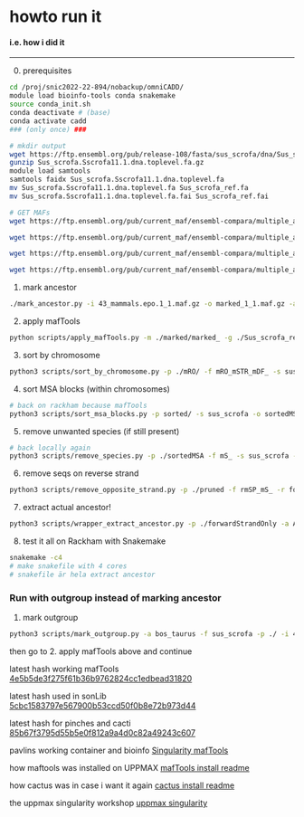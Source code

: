 # howto run it
#### i.e. how i did it
----
0. prerequisites
```bash
cd /proj/snic2022-22-894/nobackup/omniCADD/
module load bioinfo-tools conda snakemake
source conda_init.sh
conda deactivate # (base)
conda activate cadd
### (only once) ###

# mkdir output
wget https://ftp.ensembl.org/pub/release-108/fasta/sus_scrofa/dna/Sus_scrofa.Sscrofa11.1.dna.toplevel.fa.gz
gunzip Sus_scrofa.Sscrofa11.1.dna.toplevel.fa.gz
module load samtools
samtools faidx Sus_scrofa.Sscrofa11.1.dna.toplevel.fa
mv Sus_scrofa.Sscrofa11.1.dna.toplevel.fa Sus_scrofa_ref.fa
mv Sus_scrofa.Sscrofa11.1.dna.toplevel.fa.fai Sus_scrofa_ref.fai

# GET MAFs
wget https://ftp.ensembl.org/pub/current_maf/ensembl-compara/multiple_alignments/43_mammals.epo/43_mammals.epo.{1..18}_{1..30}.maf.gz

wget https://ftp.ensembl.org/pub/current_maf/ensembl-compara/multiple_alignments/43_mammals.epo/43_mammals.epo.X_{1..30}.maf.gz

wget https://ftp.ensembl.org/pub/current_maf/ensembl-compara/multiple_alignments/43_mammals.epo/43_mammals.epo.Y_{1..30}.maf.gz

wget https://ftp.ensembl.org/pub/current_maf/ensembl-compara/multiple_alignments/43_mammals.epo/43_mammals.epo.other_{1..856}.maf.gz
```

1. mark ancestor
```bash
./mark_ancestor.py -i 43_mammals.epo.1_1.maf.gz -o marked_1_1.maf.gz -a Pig_Cow -l mark_ancestor.log --sp1-label sus_scrofa --sp1-ab Sscr --sp2-ab Btau
```

2. apply mafTools
```bash
python scripts/apply_mafTools.py -m ./marked/marked_ -g ./Sus_scrofa_ref -o sus_scrofa,Ancestor_Pig_Cow,bos_taurus -s ./mSTR/mSTR_ -r ./mRO/mRO_ -c no -f ./mDF/mDF_
```

3. sort by chromosome
```bash
python3 scripts/sort_by_chromosome.py -p ./mRO/ -f mRO_mSTR_mDF_ -s sus_scrofa -k '1,2,3,4,5,6,7,8,9,10,11,12,13,14,15,16,17,18,X,Y' -o sorted -c no
```

4. sort MSA blocks (within chromosomes)
```bash
# back on rackham because mafTools
python3 scripts/sort_msa_blocks.py -p sorted/ -s sus_scrofa -o sortedMSA -c no
```

5. remove unwanted species (if still present)
```bash
# back locally again
python3 scripts/remove_species.py -p ./sortedMSA -f mS_ -s sus_scrofa -r pruned -c no
```

6. remove seqs on reverse strand
```bash
python3 scripts/remove_opposite_strand.py -p ./pruned -f rmSP_mS_ -r forwardStrandOnly -c no
```

7. extract actual ancestor!
```bash
python3 scripts/wrapper_extract_ancestor.py -p ./forwardStrandOnly -a Ancestor_Pig_Cow -s sus_scrofa -f rmOS_rmSP_mS_ -g ./scripts -i Sus_scrofa_ref.fai
```

8. test it all on Rackham with Snakemake
```bash
snakemake -c4
# make snakefile with 4 cores
# snakefile är hela extract ancestor
```

### Run with outgroup instead of marking ancestor
1. mark outgroup
```bash
python3 scripts/mark_outgroup.py -a bos_taurus -f sus_scrofa -p ./ -i 43_mammals.epo
```
then go to 2. apply mafTools above and continue

latest hash working mafTools
[4e5b5de3f275f61b36b9762824cc1edbead31820](https://github.com/dentearl/mafTools/commit/4e5b5de3f275f61b36b9762824cc1edbead31820)

latest hash used in sonLib
[5cbc1583797e567900b53ccd50f0b8e72b973d44](https://github.com/benedictpaten/sonLib/commit/5cbc1583797e567900b53ccd50f0b8e72b973d44)

latest hash for pinches and cacti
[85b67f3795d55b5e0f812a9a4d0c82a49243c607](https://github.com/benedictpaten/pinchesAndCacti/commit/85b67f3795d55b5e0f812a9a4d0c82a49243c607)

pavlins working container and bioinfo
[Singularity mafTools](https://github.com/pmitev/UPPMAX-Singularity/tree/main/mafTools)

how maftools was installed on UPPMAX
[mafTools install readme](https://github.com/UPPMAX/install-methods/blob/main/bioinfo/mafTools/mafTools-20220617-4e5b5de_install-README.md)

how cactus was in case i want it again
[cactus install readme](https://github.com/UPPMAX/install-methods/tree/main/bioinfo/cactus)

the uppmax singularity workshop
[uppmax singularity](https://pmitev.github.io/UPPMAX-Singularity-workshop/)
